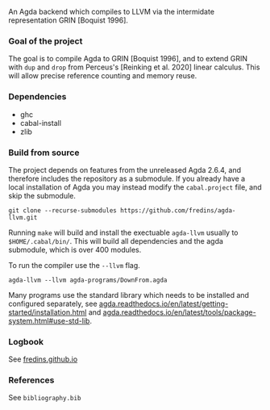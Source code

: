 An Agda backend which compiles to LLVM via the intermidate representation GRIN [Boquist 1996].  

### Goal of the project

The goal is to compile Agda to GRIN [Boquist 1996], and to extend GRIN with `dup` and `drop` from Perceus's [Reinking et al. 2020] linear calculus. This will allow precise reference counting and memory reuse.  

### Dependencies

- ghc
- cabal-install
- zlib

### Build from source

The project depends on features from the unreleased Agda 2.6.4, and therefore includes the repository as a submodule. If you already
have a local installation of Agda you may instead modify the `cabal.project` file, and skip the submodule.  

```
git clone --recurse-submodules https://github.com/fredins/agda-llvm.git
```

Running `make` will build and install the exectuable `agda-llvm` usually to `$HOME/.cabal/bin/`. This will build all dependencies and the agda submodule, which is over 400 modules. 

To run the compiler use the `--llvm` flag.  

```
agda-llvm --llvm agda-programs/DownFrom.agda
```

Many programs use the standard library which needs to be installed and configured separately, see [agda.readthedocs.io/en/latest/getting-started/installation.html](https://agda.readthedocs.io/en/latest/getting-started/installation.html) and [agda.readthedocs.io/en/latest/tools/package-system.html#use-std-lib](https://agda.readthedocs.io/en/latest/tools/package-system.html#use-std-lib).  

### Logbook
See [fredins.github.io](https://fredins.github.io)

### References
See `bibliography.bib`
